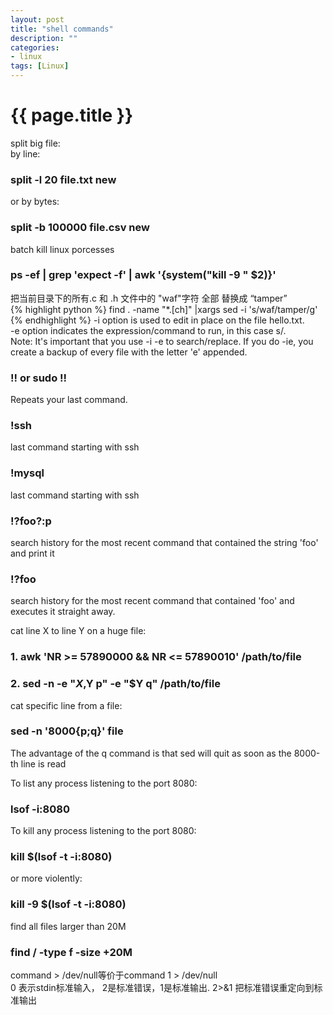 ```yaml
---
layout: post
title: "shell commands"
description: ""
categories: 
- linux
tags: [Linux]
---
```

{{ page.title }}
================
split big file:   
by line:   
### split -l 20 file.txt new    
or by bytes:   
### split -b 100000 file.csv new   

batch kill linux porcesses   
### ps -ef | grep 'expect -f' | awk '{system("kill -9 " $2)}'   

把当前目录下的所有.c 和 .h 文件中的 "waf"字符 全部 替换成 “tamper”   
{% highlight python %}
find . -name "*.[ch]" |xargs sed -i 's/waf/tamper/g'   
{% endhighlight %}
-i option is used to edit in place on the file hello.txt.   
-e option indicates the expression/command to run, in this case s/.   
Note: It's important that you use -i -e to search/replace. If you do -ie, you create a backup of every file with the letter 'e' appended.   

### !! or sudo !!   
Repeats your last command.   
### !ssh    
last command starting with ssh   
### !mysql    
last command starting with ssh
### !?foo?:p    
search history for the most recent command that contained the string 'foo' and print it   
### !?foo    
search history for the most recent command that contained 'foo' and executes it straight away.    

cat line X to line Y on a huge file:
### 1. awk 'NR >= 57890000 && NR <= 57890010' /path/to/file   
### 2. sed -n -e "$X,$Y p" -e "$Y q" /path/to/file   

cat specific line from a file:
### sed -n '8000{p;q}' file   
The advantage of the q command is that sed will quit as soon as the 8000-th line is read

To list any process listening to the port 8080:   
### lsof -i:8080   
To kill any process listening to the port 8080:   
### kill $(lsof -t -i:8080)   
or more violently:   
### kill -9 $(lsof -t -i:8080)   

find all files larger than 20M   
### find / -type f -size +20M

command > /dev/null等价于command 1 > /dev/null   
0 表示stdin标准输入， 2是标准错误，1是标准输出.
2>&1 把标准错误重定向到标准输出
